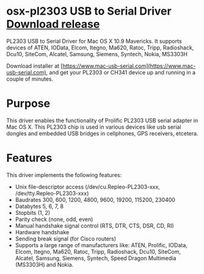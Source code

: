 # osx-pl2303 USB to Serial Driver [Download release](https://www.mac-usb-serial.com)
PL2303 USB to Serial Driver for Mac OS X 10.9 Mavericks. It supports devices of ATEN, IOData, Elcom, Itegno, Ma620, Ratoc, Tripp, Radioshack, Dcu10, SiteCom, Alcatel, Samsung, Siemens, Syntech, Nokia, MS3303H

Download installer at [https://www.mac-usb-serial.com](https://www.mac-usb-serial.com), and get your PL2303 or CH341 device up and running in a couple of minutes.

# Purpose
This driver enables the functionality of Prolific PL2303 USB serial adapter in Mac OS X. This PL2303 chip is used in various devices like usb serial dongles and embedded USB bridges in cellphones, GPS receivers, etcetera. 

# Features
This driver implements the following features:
- Unix file-descriptor access (/dev/cu.Repleo-PL2303-xxx, /dev/tty.Repleo-PL2303-xxx)
- Baudrates 300, 600, 1200, 4800, 9600, 19200, 115200, 230400
- Databytes 5, 6, 7, 8
- Stopbits (1, 2)
- Parity check (none, odd, even)
- Manual handshake signal control (RTS, DTR, CTS, DSR, CD, RI)
- Hardware handshake
- Sending break signal (for Cisco routers)
- Supports a large range of manufacturers like: ATEN, Prolific, IOData, Elcom, Itegno, Ma620, Ratoc,
Tripp, Radioshack, Dcu10, SiteCom, Alcatel, Samsung, Siemens, Syntech, Speed Dragon Multimedia (MS3303H) and Nokia.





